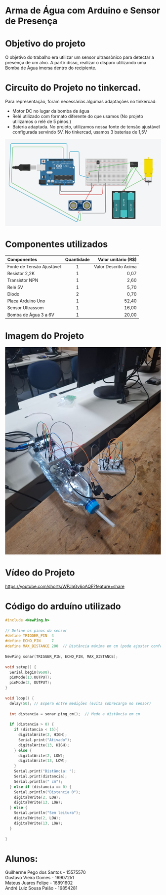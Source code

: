 # Arma de Água com Arduino e Sensor de Presença

# Objetivo do projeto

O objetivo do trabalho era utilizar um sensor ultrassônico para detectar a presença de um alvo. A partir disso, realizar o disparo utilizando uma Bomba de Água imersa dentro do recipiente.

# Circuito do Projeto no tinkercad.
Para representação, foram necessárias algumas adaptações no tinkercad:
- Motor DC no lugar da bomba de água
- Relé utilizado com formato diferente do que usamos (No projeto utilizamos o relé de 5 pinos.)
- Bateria adaptada. No projeto, utilizamos nossa fonte de tensão ajustável configurada servindo 5V. No tinkercad, usamos 3 baterias de 1,5V

![Alt text](<./circuito arduino.jpg>)

# Componentes utilizados

| Componentes | Quantidade | Valor unitário (R$) |
|:-----|:--------:|------:|
| Fonte de Tensão Ajustável | 1 | Valor Descrito Acima |
| Resistor 2,2K | 1 | 0,07 |
| Transistor NPN | 1 | 2,60 |
| Relé 5V | 1 | 5,70 |
| Diodo | 2 | 0,70 |
| Placa Arduino Uno | 1 | 52,40 |
| Sensor Ultrassom | 1 | 16,00 |
| Bomba de Água 3 a 6V | 1 | 20,00 |

# Imagem do Projeto
![Alt text](./arma-de-agua-com-arduino.jpg)
<br>

# Vídeo do Projeto
https://youtube.com/shorts/WPJaGv6oAQE?feature=share

# Código do arduíno utilizado

```ino
#include <NewPing.h>

// Define os pinos do sensor
#define TRIGGER_PIN  4
#define ECHO_PIN     7
#define MAX_DISTANCE 200  // Distância máxima em cm (pode ajustar conforme necessário)

NewPing sonar(TRIGGER_PIN, ECHO_PIN, MAX_DISTANCE);

void setup() {
  Serial.begin(9600);
  pinMode(13,OUTPUT);
  pinMode(2, OUTPUT);
}

void loop() {
  delay(50); // Espera entre medições (evita sobrecarga no sensor)
  
  int distancia = sonar.ping_cm();  // Mede a distância em cm

  if (distancia > 0) {
    if (distancia < 15){
      digitalWrite(2, HIGH);
      Serial.print("Ativado");
      digitalWrite(13, HIGH);
    } else {
      digitalWrite(2, LOW);
      digitalWrite(13, LOW);
    }
    Serial.print("Distância: ");
    Serial.print(distancia);
    Serial.println(" cm");
  } else if (distancia == 0) {
    Serial.println("Distancia 0");
    digitalWrite(2, LOW);
    digitalWrite(13, LOW);
  } else {
    Serial.println("Sem leitura");
    digitalWrite(2, LOW);
    digitalWrite(13, LOW);
  }
  
}
```

# Alunos:

Guilherme Pego dos Santos - 15575570
<br>
Gustavo Vieira Gomes - 16907251
<br>
Mateus Juares Felipe - 16891602
<br>
André Luiz Sousa Paião - 16854281
